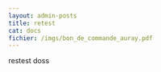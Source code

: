 ```yaml
---
layout: admin-posts
title: retest
cat: docs
fichier: /imgs/bon_de_commande_auray.pdf
---
```

restest doss